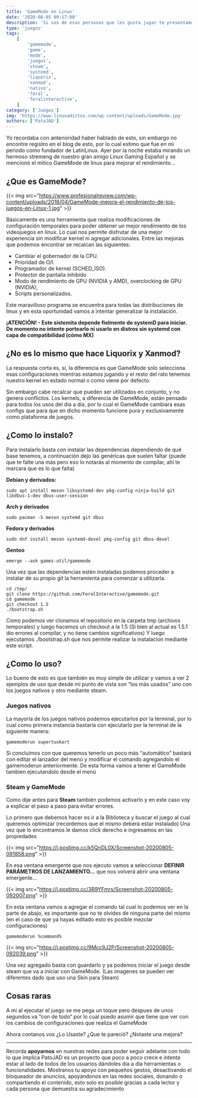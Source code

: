 ```yaml
---
title: 'GameMode en Linux'
date: '2020-08-05 09:17:00'
description: 'Si sos de esas personas que les gusta jugar te presentamos GameMode, una herramienta que mejora tu experiencia en los videojuegos'
type: 'juegos'
tags:
    [
        'gamemode',
        'game',
        'mode',
        'juegos',
        'steam',
        'systemd',
        'liquorix',
        'xanmod',
        'nativo',
        'feral',
        'feralinteractive',
    ]
category: ['Juegos']
img: 'https://www.linuxadictos.com/wp-content/uploads/GameMode.jpg'
authors: ['PatoJAD']
---
```


Yo recordaba con anterioridad haber hablado de esto, sin embargo no encontre registro en el blog de esto, por lo cual estimo que fue en mi periodo como fundador de LatinLinux. Ayer por la noche estaba mirando un hermoso stremeng de nuestro gran amigo Linux Gaming Español y se mencionó el mítico GameMode de linux para mejorar el rendimiento…

## ¿Que es GameMode?

{{< img src="https://www.profesionalreview.com/wp-content/uploads/2018/04/GameMode-mejora-el-rendimiento-de-los-juegos-en-Linux-1.jpg" >}}

Básicamente es una herramienta que realiza modificaciones de configuración temporales para poder obtener un mejor rendimiento de los videojuegos en linux. Lo cual nos permite disfrutar de una mejor experiencia sin modificar kernel ni agregar adicionales. Entre las mejoras que podemos encontrar se recalcan las siguientes:

-   Cambiar el gobernador de la CPU.
-   Prioridad de O/I.
-   Programador de kernel (SCHED_ISO).
-   Protector de pantalla inhibido
-   Modo de rendimiento de GPU (NVIDIA y AMD), overclocking de GPU (NVIDIA),
-   Scripts personalizados.

Este maravilloso programa se encuentra para todas las distribuciones de linux y en esta oportunidad vamos a intentar generalizar la instalación.

**¡ATENCIÓN! - Este sistemita depende fielmente de systemD para iniciar. De momento no intente portearlo ni usarlo en distros sin systemd con capa de compatibilidad (cómo MX)**

## ¿No es lo mismo que hace Liquorix y Xanmod?

La respuesta corta es, si, la diferencia es que GameMode solo selecciona esas configuraciones mientras estamos jugando y el resto del rato tenemos nuestro kernel en estado normal o como viene por defecto.

Sin embargo cabe recalcar que pueden ser utilizados en conjunto, y no genera conflictos. Los kernels, a diferencia de GameMode, están pensado para todos los usos del dia a dia, por lo cual el GameMode cambiara esas configs que para que en dicho momento funcione pura y exclusivamente como plataforma de juegos.

## ¿Como lo instalo?

Para instalarlo basta con instalar las dependencias dependiendo de qué base tenemos, a continuación dejo las genéricas que suelen faltar (puede que te falte una más pero eso lo notarás al momento de compilar, ahi te marcara que es lo que falta)

**Debian y derivados:**

    sudo apt install meson libsystemd-dev pkg-config ninja-build git libdbus-1-dev dbus-user-session

**Arch y derivados**

    sudo pacman -S meson systemd git dbus

**Fedora y derivados**

    sudo dnf install meson systemd-devel pkg-config git dbus-devel

**Gentoo**

    emerge --ask games-util/gamemode

Una vez que las dependencias estén instaladas podemos proceder a instalar de su propio git la herramienta para comenzar a utilizarla.

    cd /tmp/
    git clone https://github.com/FeralInteractive/gamemode.git
    cd gamemode
    git checkout 1.5
    ./bootstrap.sh

Como podemos ver clonamos el repositorio en la carpeta tmp (archivos temporales) y luego hacemos un checkout a la 1.5 (Si bien al actual es 1.5.1 dio errores al compilar, y no tiene cambios significativos) Y luego ejecutamos ./bootstrap.sh que nos permite realizar la instalacion mediante este script.

## ¿Como lo uso?

Lo bueno de esto es que también es muy simple de utilizar y vamos a ver 2 ejemplos de uso que desde mi punto de vista son “los más usados” uno con los juegos nativos y otro mediante steam.

### Juegos nativos

La mayoría de los juegos nativos podemos ejecutarlos por la terminal, por lo cual como primera instancia bastaría con ejecutarlo por la terminal de la siguiente manera:

    gamemoderun supertuxkart

Si concluimos con que queremos tenerlo un poco más “automático” bastará con editar el lanzador del menú y modificar el comando agregandolo el gamemoderun anteriormente. De esta forma vamos a tener el GameMode tambien ejecutandolo desde el menú

### Steam y GameMode

Como dije antes para **Steam** también podemos activarlo y en este caso voy a explicar el paso a paso para evitar errores.

Lo primero que debemos hacer es ir a la Biblioteca y buscar el juego al cual queremos optimizar (recordemos que el mismo deberá estar instalado) Una vez que lo encontramos le damos click derecho e ingresamos en las propiedades

{{< img src="https://i.postimg.cc/k5QnDL0X/Screenshot-20200805-091858.png" >}}

En esa ventana emergente que nos ejecuto vamos a seleccionar **DEFINIR PARÁMETROS DE LANZAMIENTO...** que nos volverá abrir una ventana emergente…

{{< img src="https://i.postimg.cc/3R9YFmrs/Screenshot-20200805-092007.png" >}}

En esta ventana vamos a agregar el comando tal cual lo podemos ver en la parte de abajo, es importante que no te olvides de ninguna parte del mismo (en el caso de que ya hayas editado esto es posible mezclar configuraciones)

    gamemoderun %command%

{{< img src="https://i.postimg.cc/9Mcc9J2P/Screenshot-20200805-092039.png" >}}

Una vez agregado basta con guardarlo y ya podemos iniciar el juego desde steam que va a iniciar con GameMode. (Las imagenes se pueden ver diferentes dado que uso una Skin para Steam)

## Cosas raras

A mi al ejecutar el juego se me pega un toque pero despues de unos segundos va “con de todo” por lo cual puedo asumir que tiene que ver con los cambios de configuraciones que realiza el GameMode

Ahora contanos vos ¿Lo Usaste? ¿Que te pareció? ¿Notaste una mejora?

---

Recorda **apoyarnos** en nuestras redes para poder seguir adelante con todo lo que implica PatoJAD es un proyecto que poco a poco crece e intenta estar al lado de todos de los usuarios dándoles dia a dia herramientas o funcionalidades. Mostranos tu apoyo con pequeños gestos, desactivando el bloqueador de anuncios, apoyándonos en las redes sociales, donando o compartiendo el contenido, esto solo es posible gracias a cada lector y cada persona que demuestra su agradecimiento
